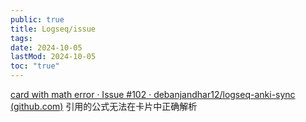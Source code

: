 ```yaml
---
public: true
title: Logseq/issue
tags:
date: 2024-10-05
lastMod: 2024-10-05
toc: "true"
---
```


[card with math error · Issue #102 · debanjandhar12/logseq-anki-sync (github.com)](https://github.com/debanjandhar12/logseq-anki-sync/issues/102) 引用的公式无法在卡片中正确解析

